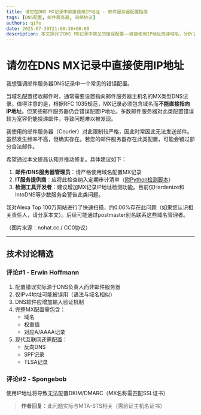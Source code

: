 ```yaml
---
title: 请勿在DNS MX记录中直接使用IP地址 - 邮件服务器配置指南
tags: [DNS配置, 邮件服务器, 网络协议]
authors: qife
date: 2025-07-30T21:00:38+08:00
description: 本文探讨了DNS MX记录中常见的错误配置——直接使用IP地址而非域名，分析了该问题导致的邮件投递失败风险，并提供了合规性建议与技术验证方法（包括Python脚本示例）。
---
```


# 请勿在DNS MX记录中直接使用IP地址

我想强调邮件服务器DNS记录中一个常见的错误配置。

当域名配置接收邮件时，通常需要设置指向邮件服务器主机名的MX类型DNS记录。值得注意的是，根据RFC 1035规范，MX记录必须包含域名而**不能直接指向IP地址**。但某些邮件服务器仍会错误配置IP地址。多数邮件服务器对此类配置错误较为宽容仍能投递邮件，导致问题难以被发现。

我使用的邮件服务器（Courier）对此限制较严格，因此时常因此无法发送邮件。虽然发生频率不高，但确实存在。若您的邮件服务器存在此类配置，可能会错过部分合法邮件。

希望通过本文提高认知并推动修复。具体建议如下：

1. **邮件/DNS服务器管理员**：请严格使用域名配置MX记录
2. **IT服务提供商**：应将此检查纳入定期审计清单（[附Python检测脚本](https://example.com/script.py)）
3. **检测工具开发者**：建议增加MX记录IP地址检测功能。目前仅Hardenize和IntoDNS等少数服务会警告此类问题。

我对Alexa Top 100万网站进行了快速扫描，约0.06%存在此问题（如果您认识相关责任人，请分享本文）。后续可能通过postmaster别名联系这些域名管理者。

（图片来源：nohat.cc / CC0协议）

---

## 技术讨论精选

### 评论#1 - Erwin Hoffmann
1. 配置错误实际源于DNS负责人而非邮件服务器  
2. 仅IPv4地址可能被误用（语法与域名相似）  
3. DNS软件应增加输入验证机制  
4. 完整MX配置需包含：  
   - 域名  
   - 权重值  
   - 对应A/AAAA记录  
5. 现代互联网还需配置：  
   - 反向DNS  
   - SPF记录  
   - TLSA记录  

### 评论#2 - Spongebob
使用IP地址将导致无法配置DKIM/DMARC（MX名称需匹配SSL证书）

> **作者回复**：此问题实际与MTA-STS相关（需验证主机名证书）